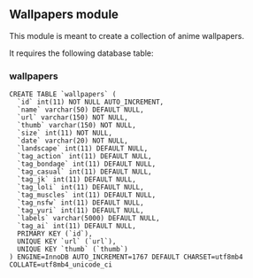 ## Wallpapers module

This module is meant to create a collection of anime wallpapers.

It requires the following database table:

### wallpapers
```
CREATE TABLE `wallpapers` (
  `id` int(11) NOT NULL AUTO_INCREMENT,
  `name` varchar(50) DEFAULT NULL,
  `url` varchar(150) NOT NULL,
  `thumb` varchar(150) NOT NULL,
  `size` int(11) NOT NULL,
  `date` varchar(20) NOT NULL,
  `landscape` int(11) DEFAULT NULL,
  `tag_action` int(11) DEFAULT NULL,
  `tag_bondage` int(11) DEFAULT NULL,
  `tag_casual` int(11) DEFAULT NULL,
  `tag_jk` int(11) DEFAULT NULL,
  `tag_loli` int(11) DEFAULT NULL,
  `tag_muscles` int(11) DEFAULT NULL,
  `tag_nsfw` int(11) DEFAULT NULL,
  `tag_yuri` int(11) DEFAULT NULL,
  `labels` varchar(5000) DEFAULT NULL,
  `tag_ai` int(11) DEFAULT NULL,
  PRIMARY KEY (`id`),
  UNIQUE KEY `url` (`url`),
  UNIQUE KEY `thumb` (`thumb`)
) ENGINE=InnoDB AUTO_INCREMENT=1767 DEFAULT CHARSET=utf8mb4 COLLATE=utf8mb4_unicode_ci
```
